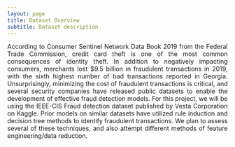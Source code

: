 ```yaml
---
layout: page
title: Dataset Overview
subtitle: Dataset description
---
```

<p style="text-align: justify;">
According to Consumer Sentinel Network Data Book 2019 from the Federal Trade Commission, credit card theft is one of the most common consequences of identity theft. In addition to negatively impacting consumers, merchants lost $9.5 billion in fraudulent transactions in 2019, with the sixth highest number of bad transactions reported in Georgia. Unsurprisingly, minimizing the cost of fraudulent transactions is critical, and several security companies have released public datasets to enable the development of effective fraud detection models. For this project, we will be using the IEEE-CIS Fraud detection dataset published by Vesta Corporation on Kaggle. Prior models on similar datasets have utilized rule induction and decision tree methods to identify fraudulent transactions. We plan to assess several of these techniques, and also attempt different methods of feature engineering/data reduction. </p>




